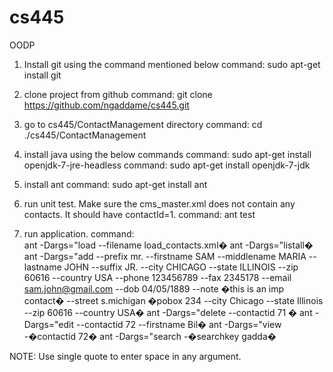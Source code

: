 cs445
=====

OODP

1. Install git using the command mentioned below
 command:   sudo apt-get install git

2. clone project from github
 command:   git clone https://github.com/ngaddame/cs445.git

3. go to cs445/ContactManagement directory
command:    cd ./cs445/ContactManagement

4. install java using the below commands 
command:    sudo apt-get install openjdk-7-jre-headless
command:    sudo apt-get install openjdk-7-jdk

5. install ant 
command:    sudo apt-get install ant

6. run unit test.
Make sure the cms_master.xml does not contain any contacts. It should have contactId=1.
command:    ant test

7. run application.
command:    
ant -Dargs="load --filename load_contacts.xml�
ant -Dargs="listall�
ant -Dargs="add --prefix mr. --firstname SAM --middlename MARIA --lastname JOHN --suffix JR. --city CHICAGO --state ILLINOIS --zip 60616 --country USA --phone 123456789 --fax 2345178 --email sam.john@gmail.com --dob 04/05/1889 --note �this is an imp contact� --street s.michigan �pobox 234 --city Chicago --state Illinois --zip 60616 --country USA�
ant -Dargs="delete --contactid 71 �
ant -Dargs="edit --contactid 72 --firstname Bil�
ant -Dargs="view -�contactid 72�
ant -Dargs="search -�searchkey gadda�


NOTE: Use single quote to enter space in any argument.


